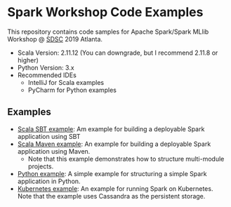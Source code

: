 # Spark Workshop Code Examples

This repository contains code samples for Apache Spark/Spark MLlib Workshop @ [SDSC](https://www.southerndatascience.com/) 2019 Atlanta.

* Scala Version: 2.11.12 (You can downgrade, but I recommend 2.11.8 or higher)
* Python Version: 3.x
* Recommended IDEs
  * IntelliJ for Scala examples
  * PyCharm for Python examples

Examples
--------
* [Scala SBT example](scala-sbt): Am example for building a deployable Spark application using SBT
* [Scala Maven example](scala-maven): An example for building a deployable Spark application using Maven. 
  * Note that this example demonstrates how to structure multi-module projects.
* [Python example](python): A simple example for structuring a simple Spark application in Python.
* [Kubernetes example](spark-on-k8s): An example for running Spark on Kubernetes. Note that the example uses Cassandra as the persistent storage.
